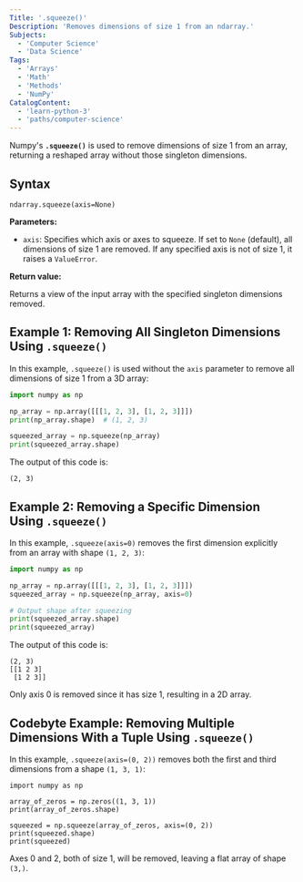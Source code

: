```yaml
---
Title: '.squeeze()'
Description: 'Removes dimensions of size 1 from an ndarray.'
Subjects:
  - 'Computer Science'
  - 'Data Science'
Tags:
  - 'Arrays'
  - 'Math'
  - 'Methods'
  - 'NumPy'
CatalogContent:
  - 'learn-python-3'
  - 'paths/computer-science'
---
```


Numpy's **`.squeeze()`** is used to remove dimensions of size 1 from an array, returning a reshaped array without those singleton dimensions.

## Syntax

```pseudo
ndarray.squeeze(axis=None)
```

**Parameters:**

- `axis`: Specifies which axis or axes to squeeze. If set to `None` (default), all dimensions of size 1 are removed. If any specified axis is not of size 1, it raises a `ValueError`.

**Return value:**

Returns a view of the input array with the specified singleton dimensions removed.

## Example 1: Removing All Singleton Dimensions Using `.squeeze()`

In this example, `.squeeze()` is used without the `axis` parameter to remove all dimensions of size 1 from a 3D array:

```py
import numpy as np

np_array = np.array([[[1, 2, 3], [1, 2, 3]]])
print(np_array.shape)  # (1, 2, 3)

squeezed_array = np.squeeze(np_array)
print(squeezed_array.shape)
```

The output of this code is:

```shell
(2, 3)
```

## Example 2: Removing a Specific Dimension Using `.squeeze()`

In this example, `.squeeze(axis=0)` removes the first dimension explicitly from an array with shape `(1, 2, 3)`:

```py
import numpy as np

np_array = np.array([[[1, 2, 3], [1, 2, 3]]])
squeezed_array = np.squeeze(np_array, axis=0)

# Output shape after squeezing
print(squeezed_array.shape)
print(squeezed_array)
```

The output of this code is:

```shell
(2, 3)
[[1 2 3]
 [1 2 3]]
```

Only axis 0 is removed since it has size 1, resulting in a 2D array.

## Codebyte Example: Removing Multiple Dimensions With a Tuple Using `.squeeze()`

In this example, `.squeeze(axis=(0, 2))` removes both the first and third dimensions from a shape `(1, 3, 1)`:

```codebyte/python
import numpy as np

array_of_zeros = np.zeros((1, 3, 1))
print(array_of_zeros.shape)

squeezed = np.squeeze(array_of_zeros, axis=(0, 2))
print(squeezed.shape)
print(squeezed)
```

Axes 0 and 2, both of size 1, will be removed, leaving a flat array of shape `(3,)`.
